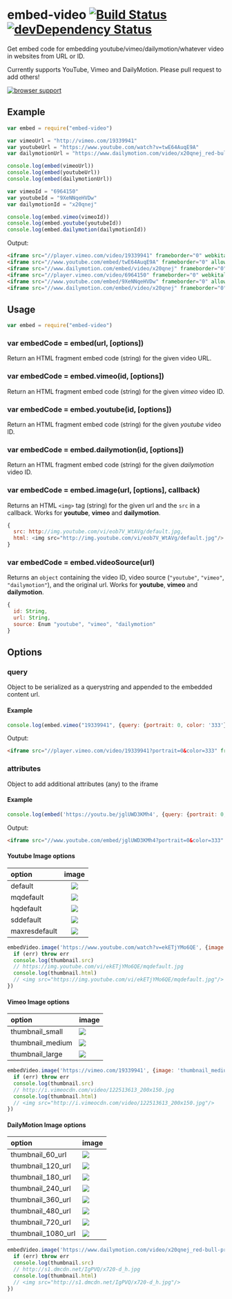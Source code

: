 # embed-video [![Build Status](http://img.shields.io/travis/alanshaw/embed-video.svg)](https://travis-ci.org/alanshaw/embed-video) [![devDependency Status](https://david-dm.org/alanshaw/embed-video/dev-status.svg)](https://david-dm.org/alanshaw/embed-video#info=devDependencies)

Get embed code for embedding youtube/vimeo/dailymotion/whatever video in websites from URL or ID.

Currently supports YouTube, Vimeo and DailyMotion. Please pull request to add others!

[![browser support](https://ci.testling.com/alanshaw/embed-video.png)](https://ci.testling.com/alanshaw/embed-video)

## Example

```js
var embed = require("embed-video")

var vimeoUrl = "http://vimeo.com/19339941"
var youtubeUrl = "https://www.youtube.com/watch?v=twE64AuqE9A"
var dailymotionUrl = "https://www.dailymotion.com/video/x20qnej_red-bull-presents-wild-ride-bmx-mtb-dirt_sport"

console.log(embed(vimeoUrl))
console.log(embed(youtubeUrl))
console.log(embed(dailymotionUrl))

var vimeoId = "6964150"
var youtubeId = "9XeNNqeHVDw"
var dailymotionId = "x20qnej"

console.log(embed.vimeo(vimeoId))
console.log(embed.youtube(youtubeId))
console.log(embed.dailymotion(dailymotionId))
```

Output:

```html
<iframe src="//player.vimeo.com/video/19339941" frameborder="0" webkitallowfullscreen mozallowfullscreen allowfullscreen></iframe>
<iframe src="//www.youtube.com/embed/twE64AuqE9A" frameborder="0" allowfullscreen></iframe>
<iframe src="//www.dailymotion.com/embed/video/x20qnej" frameborder="0" allowfullscreen></iframe>
<iframe src="//player.vimeo.com/video/6964150" frameborder="0" webkitallowfullscreen mozallowfullscreen allowfullscreen></iframe>
<iframe src="//www.youtube.com/embed/9XeNNqeHVDw" frameborder="0" allowfullscreen></iframe>
<iframe src="//www.dailymotion.com/embed/video/x20qnej" frameborder="0" allowfullscreen></iframe>
```

## Usage

```js
var embed = require("embed-video")
```

### var embedCode = embed(url, [options])

Return an HTML fragment embed code (string) for the given video URL.

### var embedCode = embed.vimeo(id, [options])

Return an HTML fragment embed code (string) for the given _vimeo_ video ID.

### var embedCode = embed.youtube(id, [options])

Return an HTML fragment embed code (string) for the given _youtube_ video ID.

### var embedCode = embed.dailymotion(id, [options])

Return an HTML fragment embed code (string) for the given _dailymotion_ video ID.

### var embedCode = embed.image(url, [options], callback)

Returns an HTML `<img>` tag (string) for the given url and the `src` in a callback. Works for **youtube**, **vimeo** and **dailymotion**.

```js
{
  src: http://img.youtube.com/vi/eob7V_WtAVg/default.jpg,
  html: <img src="http://img.youtube.com/vi/eob7V_WtAVg/default.jpg"/>
}
```

### var embedCode = embed.videoSource(url)

Returns an `object` containing the video ID, video source (`"youtube"`, `"vimeo"`, `"dailymotion"`), and the original url. Works for **youtube**, **vimeo** and **dailymotion**.

```js
{
  id: String,
  url: String,
  source: Enum "youtube", "vimeo", "dailymotion"
}
```

## Options

### query

Object to be serialized as a querystring and appended to the embedded content url.


#### Example

```js
console.log(embed.vimeo("19339941", {query: {portrait: 0, color: '333'}}))
```

Output:

```html
<iframe src="//player.vimeo.com/video/19339941?portrait=0&color=333" frameborder="0" webkitallowfullscreen mozallowfullscreen allowfullscreen></iframe>
```
### attributes

Object to add additional attributes (any) to the iframe

#### Example

```js
console.log(embed('https://youtu.be/jglUWD3KMh4', {query: {portrait: 0, color: '333'}, attr:{width:400, height:200}}))
```

Output:
```html
<iframe src="//www.youtube.com/embed/jglUWD3KMh4?portrait=0&color=333" frameborder="0" allowfullscreen width="400" height="200"></iframe>
```


#### Youtube Image options

|option|image|
|:------|:-----:|
|default|![](http://img.youtube.com/vi/eob7V_WtAVg/default.jpg)|
|mqdefault|![](http://img.youtube.com/vi/eob7V_WtAVg/mqdefault.jpg)|
|hqdefault|![](http://img.youtube.com/vi/eob7V_WtAVg/hqdefault.jpg)|
|sddefault|![](http://img.youtube.com/vi/eob7V_WtAVg/sddefault.jpg)|
|maxresdefault|![](http://img.youtube.com/vi/eob7V_WtAVg/maxresdefault.jpg)|

```js
embedVideo.image('https://www.youtube.com/watch?v=ekETjYMo6QE', {image: 'mqdefault'}, function (err, thumbnail) {
  if (err) throw err
  console.log(thumbnail.src)
  // https://img.youtube.com/vi/ekETjYMo6QE/mqdefault.jpg
  console.log(thumbnail.html)
  // <img src="https://img.youtube.com/vi/ekETjYMo6QE/mqdefault.jpg"/>  
})
```

#### Vimeo Image options

|option|image|
|:---|:---|
|thumbnail_small|![](http://i.vimeocdn.com/video/122513613_100x75.jpg)|
|thumbnail_medium|![](http://i.vimeocdn.com/video/122513613_200x150.jpg)|
|thumbnail_large|![](http://i.vimeocdn.com/video/122513613_640.jpg)|

```js
embedVideo.image('https://vimeo.com/19339941', {image: 'thumbnail_medium'}, function (err, thumbnail) {
  if (err) throw err
  console.log(thumbnail.src)
  // http://i.vimeocdn.com/video/122513613_200x150.jpg
  console.log(thumbnail.html)
  // <img src="http://i.vimeocdn.com/video/122513613_200x150.jpg"/>
})
```

#### DailyMotion Image options

|option|image|
|:---|:---|
|thumbnail_60_url|![](http://s1.dmcdn.net/IgPVQ/x60-oZg.jpg)|
|thumbnail_120_url|![](http://s1.dmcdn.net/IgPVQ/x120-llF.jpg)|
|thumbnail_180_url|![](http://s1.dmcdn.net/IgPVQ/x180-DpY.jpg)|
|thumbnail_240_url|![](http://s1.dmcdn.net/IgPVQ/x240-JCj.jpg)|
|thumbnail_360_url|![](http://s1.dmcdn.net/IgPVQ/x360-s-z.jpg)|
|thumbnail_480_url|![](http://s1.dmcdn.net/IgPVQ/x480-ktj.jpg)|
|thumbnail_720_url|![](http://s1.dmcdn.net/IgPVQ/x720-d_h.jpg)|
|thumbnail_1080_url|![](http://s1.dmcdn.net/IgPVQ/x1080-HsJ.jpg)|

```js
embedVideo.image('https://www.dailymotion.com/video/x20qnej_red-bull-presents-wild-ride-bmx-mtb-dirt_sport', {image: 'thumbnail_720_url'}, function (err, thumbnail) {
  if (err) throw err
  console.log(thumbnail.src)
  // http://s1.dmcdn.net/IgPVQ/x720-d_h.jpg
  console.log(thumbnail.html)
  // <img src="http://s1.dmcdn.net/IgPVQ/x720-d_h.jpg"/>
})
```
